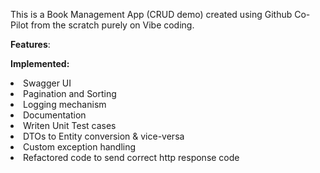 This is a Book Management App (CRUD demo) created using Github Co-Pilot from the scratch purely on Vibe coding.

**Features**:

**Implemented:**
    <li> Swagger UI
    <li> Pagination and Sorting
    <li> Logging mechanism
    <li> Documentation
    <li> Writen Unit Test cases
    <li> DTOs to Entity conversion & vice-versa
    <li> Custom exception handling
    <li> Refactored code to send correct http response code
